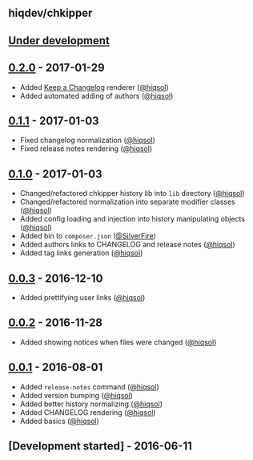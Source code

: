 hiqdev/chkipper
---------------

## [Under development]

## [0.2.0] - 2017-01-29

- Added [Keep a Changelog] renderer ([@hiqsol])
- Added automated adding of authors ([@hiqsol])

## [0.1.1] - 2017-01-03

- Fixed changelog normalization ([@hiqsol])
- Fixed release notes rendering ([@hiqsol])

## [0.1.0] - 2017-01-03

- Changed/refactored chkipper history lib into `lib` directory ([@hiqsol])
- Changed/refactored normalization into separate modifier classes ([@hiqsol])
- Added config loading and injection into history manipulating objects ([@hiqsol])
- Added bin to `composer.json` ([@SilverFire])
- Added authors links to CHANGELOG and release notes ([@hiqsol])
- Added tag links generation ([@hiqsol])

## [0.0.3] - 2016-12-10

- Added prettifying user links ([@hiqsol])

## [0.0.2] - 2016-11-28

- Added showing notices when files were changed ([@hiqsol])

## [0.0.1] - 2016-08-01

- Added `release-notes` command ([@hiqsol])
- Added version bumping ([@hiqsol])
- Added better history normalizing ([@hiqsol])
- Added CHANGELOG rendering ([@hiqsol])
- Added basics ([@hiqsol])

## [Development started] - 2016-06-11

[Keep a Changelog]: http://keepachangelog.com/
[@hiqsol]: https://github.com/hiqsol
[sol@hiqdev.com]: https://github.com/hiqsol
[@SilverFire]: https://github.com/SilverFire
[d.naumenko.a@gmail.com]: https://github.com/SilverFire
[@tafid]: https://github.com/tafid
[tafid@hiqdev.com]: https://github.com/tafid
[@BladeRoot]: https://github.com/BladeRoot
[bladeroot@hiqdev.com]: https://github.com/BladeRoot
[Under development]: https://github.com/hiqdev/chkipper/compare/0.2.0...HEAD
[0.0.3]: https://github.com/hiqdev/chkipper/compare/0.0.2...0.0.3
[0.0.2]: https://github.com/hiqdev/chkipper/compare/0.0.1...0.0.2
[0.0.1]: https://github.com/hiqdev/chkipper/releases/tag/0.0.1
[0.1.0]: https://github.com/hiqdev/chkipper/compare/0.0.3...0.1.0
[0.1.1]: https://github.com/hiqdev/chkipper/compare/0.1.0...0.1.1
[0.2.0]: https://github.com/hiqdev/chkipper/compare/0.1.1...0.2.0
